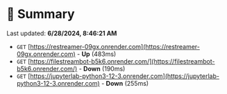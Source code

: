 # 📖 Summary
Last updated: **6/28/2024, 8:46:21 AM**

- `GET` [https://restreamer-09gx.onrender.com](https://restreamer-09gx.onrender.com) - **Up** (483ms)
- `GET` [https://filestreambot-b5k6.onrender.com/](https://filestreambot-b5k6.onrender.com/) - **Down** (190ms)
- `GET` [https://jupyterlab-python3-12-3.onrender.com](https://jupyterlab-python3-12-3.onrender.com) - **Down** (255ms)
